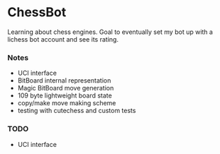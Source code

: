 # ChessBot
Learning about chess engines. Goal to eventually set my bot up with a lichess bot account and see its rating.

### Notes
- UCI interface
- BitBoard internal representation
- Magic BitBoard move generation
- 109 byte lightweight board state
- copy/make move making scheme
- testing with cutechess and custom tests

### TODO
- UCI interface
